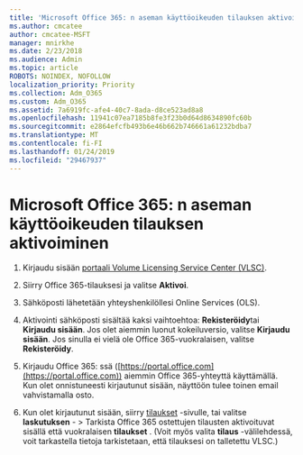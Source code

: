 ```yaml
---
title: 'Microsoft Office 365: n aseman käyttöoikeuden tilauksen aktivoiminen'
ms.author: cmcatee
author: cmcatee-MSFT
manager: mnirkhe
ms.date: 2/23/2018
ms.audience: Admin
ms.topic: article
ROBOTS: NOINDEX, NOFOLLOW
localization_priority: Priority
ms.collection: Adm_O365
ms.custom: Adm_O365
ms.assetid: 7a6919fc-afe4-40c7-8ada-d8ce523ad8a8
ms.openlocfilehash: 11941c07ea7185b8fe3f23b0d64d8634890fc60b
ms.sourcegitcommit: e2864efcfb493b6e46b662b746661a61232bdba7
ms.translationtype: MT
ms.contentlocale: fi-FI
ms.lasthandoff: 01/24/2019
ms.locfileid: "29467937"
---
```

# <a name="activating-a-microsoft-office-365-volume-license-subscription"></a>Microsoft Office 365: n aseman käyttöoikeuden tilauksen aktivoiminen

1. Kirjaudu sisään [portaali Volume Licensing Service Center (VLSC)](http://go.microsoft.com/fwlink/p/?LinkId=329762).
    
2. Siirry Office 365-tilauksesi ja valitse **Aktivoi**.
    
3. Sähköposti lähetetään yhteyshenkilöllesi Online Services (OLS).
    
4. Aktivointi sähköposti sisältää kaksi vaihtoehtoa: **Rekisteröidy**tai **Kirjaudu sisään**. Jos olet aiemmin luonut kokeiluversio, valitse **Kirjaudu sisään**. Jos sinulla ei vielä ole Office 365-vuokralaisen, valitse **Rekisteröidy**.
    
5. Kirjaudu Office 365: ssä ([https://portal.office.com](https://portal.office.com)) aiemmin Office 365-yhteyttä käyttämällä. Kun olet onnistuneesti kirjautunut sisään, näyttöön tulee toinen email vahvistamalla osto.
    
6. Kun olet kirjautunut sisään, siirry [tilaukset](https://go.microsoft.com/fwlink/p/?linkid=842054) -sivulle, tai valitse **laskutuksen**  - \> Tarkista Office 365 ostettujen tilausten aktivoituvat sisällä että vuokralaisen **tilaukset** . (Voit myös valita **tilaus** -välilehdessä, voit tarkastella tietoja tarkistetaan, että tilauksesi on talletettu VLSC.) 
    

